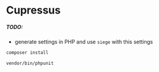 # Cupressus

##### TODO:
* generate settings in PHP and use `siege` with this settings

```bash
composer install
```

```bash
vendor/bin/phpunit
```